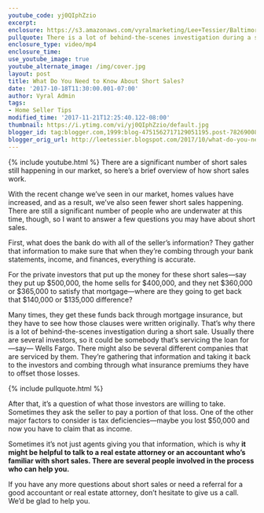```yaml
---
youtube_code: yj0QIphZzio
excerpt:
enclosure: https://s3.amazonaws.com/vyralmarketing/Lee+Tessier/Baltimore+Real+Estate+Agent-+What+Do+You+Need+to+Know+About+Short+Sales%253F.mp4
pullquote: There is a lot of behind-the-scenes investigation during a short sale.
enclosure_type: video/mp4
enclosure_time:
use_youtube_image: true
youtube_alternate_image: /img/cover.jpg
layout: post
title: What Do You Need to Know About Short Sales?
date: '2017-10-18T11:30:00.001-07:00'
author: Vyral Admin
tags:
- Home Seller Tips
modified_time: '2017-11-21T12:25:40.122-08:00'
thumbnail: https://i.ytimg.com/vi/yj0QIphZzio/default.jpg
blogger_id: tag:blogger.com,1999:blog-4751562717129051195.post-7826900836746212236
blogger_orig_url: http://leetessier.blogspot.com/2017/10/what-do-you-need-to-know-about-short.html
---
```

{% include youtube.html %}
There are a significant number of short sales still happening in our market, so here’s a brief overview of how short sales work.

With the recent change we’ve seen in our market, homes values have increased, and as a result, we’ve also seen fewer short sales happening. There are still a significant number of people who are underwater at this time, though, so I want to answer a few questions you may have about short sales.

First, what does the bank do with all of the seller’s information? They gather that information to make sure that when they’re combing through your bank statements, income, and finances, everything is accurate.

For the private investors that put up the money for these short sales—say they put up $500,000, the home sells for $400,000, and they net $360,000 or $365,000 to satisfy that mortgage—where are they going to get back that $140,000 or $135,000 difference?

Many times, they get these funds back through mortgage insurance, but they have to see how those clauses were written originally. That’s why there is a lot of behind-the-scenes investigation during a short sale. Usually there are several investors, so it could be somebody that’s servicing the loan for—say— Wells Fargo. There might also be several different companies that are serviced by them. They’re gathering that information and taking it back to the investors and combing through what insurance premiums they have to offset those losses.

{% include pullquote.html %}

After that, it’s a question of what those investors are willing to take. Sometimes they ask the seller to pay a portion of that loss. One of the other major factors to consider is tax deficiencies—maybe you lost $50,000 and now you have to claim that as income.

Sometimes it’s not just agents giving you that information, which is why **it might be helpful to talk to a real estate attorney or an accountant who’s familiar with short sales. There are several people involved in the process who can help you.**

If you have any more questions about short sales or need a referral for a good accountant or real estate attorney, don’t hesitate to give us a call. We’d be glad to help you.
